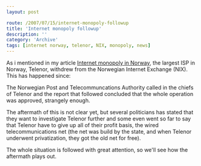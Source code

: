 ```yaml
---
layout: post

route: /2007/07/15/internet-monopoly-followup
title: 'Internet monopoly followup'
description: ''
category: 'Archive'
tags: [internet norway, telenor, NIX, monopoly, news]
---
```


As i mentioned in my article
<a class="ph" href="/2007/06/20/internet-monopoly-in-norway/">Internet monopoly
in Norway</a>, the largest ISP in Norway, Telenor, withdrew from the Norwegian
Internet Exchange (NIX). This has happened since:

The Norwegian Post and Telecommuncations Authority called in the chiefs of
Telenor and the report that followed concluded that the whole operation was
approved, strangely enough.

The aftermath of this is not clear yet, but several politicians has stated that
they want to investigate Telenor further and some even went so far to say that
Telenor have to give up all of their profit basis, the wired telecommunications
net (the net was build by the state, and when Telenor underwent privatization,
they got the old net for free).

The whole situation is followed with great attention, so we'll see how the
aftermath plays out.
